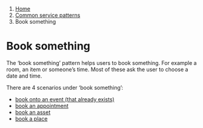 1.  [Home](/docs/core/contents)
2.	[Common service patterns](/docs/core/common-service-patterns/overview)
3.  Book something

# Book something
The ‘book something’ pattern helps users to book something. For example a room, an item or someone’s time. Most of these ask the user to choose a date and time.

There are 4 scenarios under ‘book something’:

* [book onto an event (that already exists)](/docs/core/common-service-patterns/service-patterns/book-something/book-onto-an-event-that-already-exists/overview)
* [book an appointment](/docs/core/common-service-patterns/service-patterns/book-something/book-an-appointment/overview)
* [book an asset](/docs/core/common-service-patterns/service-patterns/book-something/book-an-asset/overview)
* [book a place](/docs/core/common-service-patterns/service-patterns/book-something/book-a-place/overview)
